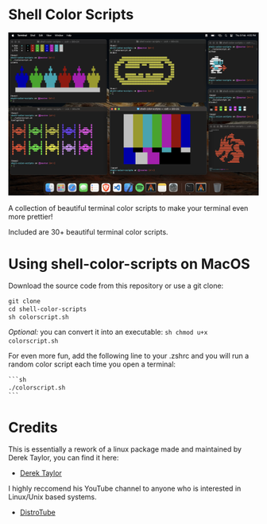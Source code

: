 # Shell Color Scripts

![Screenshot of shell-color-scripts](https://github.com/notmehul/Shell-Color-Scripts/blob/main/Screenshot%20Colorscript.png)

A collection of beautiful terminal color scripts to make your terminal even more prettier!

Included are 30+ beautiful terminal color scripts.


# Using shell-color-scripts on MacOS 

Download the source code from this repository or use a git clone:

	git clone 
	cd shell-color-scripts
    sh colorscript.sh

*Optional:* you can convert it into an executable:
    ```sh
    chmod u+x colorscript.sh
    ```

For even more fun, add the following line to your .zshrc and you will run a random color script each time you open a terminal:

	```sh
	./colorscript.sh
    ```

# Credits

This is essentially a rework of a linux package made and maintained by Derek Taylor, you can find it here:
* [Derek Taylor](https://gitlab.com/dwt1/shell-color-scripts)

I highly reccomend his YouTube channel to anyone who is interested in Linux/Unix based systems. 
* [DistroTube](https://www.youtube.com/@DistroTube)
